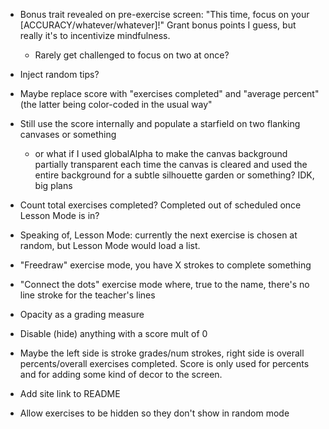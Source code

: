 - Bonus trait revealed on pre-exercise screen: "This time, focus on your [ACCURACY/whatever/whatever]!" Grant bonus points I guess, but really it's to incentivize mindfulness.
	- Rarely get challenged to focus on two at once?

- Inject random tips?

- Maybe replace score with "exercises completed" and "average percent" (the latter being color-coded in the usual way"

- Still use the score internally and populate a starfield on two flanking canvases or something
	- or what if I used globalAlpha to make the canvas background partially transparent each time the canvas is cleared and used the entire background for a subtle silhouette garden or something? IDK, big plans

- Count total exercises completed? Completed out of scheduled once Lesson Mode is in?

- Speaking of, Lesson Mode: currently the next exercise is chosen at random, but Lesson Mode would load a list.

- "Freedraw" exercise mode, you have X strokes to complete something

- "Connect the dots" exercise mode where, true to the name, there's no line stroke for the teacher's lines 

- Opacity as a grading measure

- Disable (hide) anything with a score mult of 0

- Maybe the left side is stroke grades/num strokes, right side is overall percents/overall exercises completed. Score is only used for percents and for adding some kind of decor to the screen.

- Add site link to README

- Allow exercises to be hidden so they don't show in random mode

